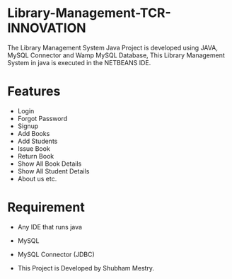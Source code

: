 # Library-Management-TCR-INNOVATION
The Library Management System Java Project is developed using JAVA, MySQL Connector and Wamp MySQL Database, This Library Management System in java is executed in the NETBEANS IDE.

# Features
* Login
* Forgot Password
* Signup
* Add Books
* Add Students
* Issue Book
* Return Book
* Show All Book Details
* Show All Student Details
* About us etc.

# Requirement
* Any IDE that runs java
* MySQL
* MySQL Connector (JDBC)

* This Project is Developed by Shubham Mestry.
